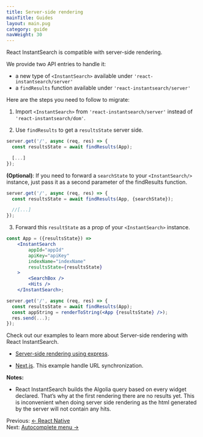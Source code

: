 ```yaml
---
title: Server-side rendering
mainTitle: Guides
layout: main.pug
category: guide
navWeight: 30
---
```


React InstantSearch is compatible with server-side rendering. 

We provide two API entries to handle it: 

* a new type of `<InstantSearch>` available under `'react-instantsearch/server'`
* a `findResults` function available under `'react-instantsearch/server'`

Here are the steps you need to follow to migrate:

1. Import `<InstantSearch>` from `'react-instantsearch/server'` instead of `'react-instantsearch/dom'`. 

2. Use `findResults` to get a `resultsState` server side. 

```jsx
server.get('/', async (req, res) => {
  const resultsState = await findResults(App);

  [...]
});
```

**(Optional)**: If you need to forward a `searchState` to your `<InstantSearch/>` instance, just pass it as a second parameter of the findResults function. 

```jsx
server.get('/', async (req, res) => {
  const resultsState = await findResults(App, {searchState});

  //[...]
});
```

3. Forward this `resultState` as a prop of your `<InstantSearch>` instance. 

```jsx
const App = ({resultsState}) => 
    <InstantSearch
        appId="appId"
        apiKey="apiKey"
        indexName="indexName"
        resultsState={resultsState}
    >
        <SearchBox />
        <Hits />
    </InstantSearch>;

server.get('/', async (req, res) => {
  const resultsState = await findResults(App);
  const appString = renderToString(<App {resultsState} />);
  res.send(...);
});
```

Check out our examples to learn more about Server-side rendering with React InstantSearch. 

* [Server-side rendering using express](https://github.com/algolia/react-instantsearch/tree/master/packages/react-instantsearch/examples/server-side-rendering).  

* [Next.js](https://github.com/algolia/react-instantsearch/tree/master/packages/react-instantsearch/examples/next-app). This example handle URL synchronization.  

**Notes:**

* React InstantSearch builds the Algolia query based on every widget declared. That’s why at the first rendering there are no results yet. This is inconvenient when doing server side rendering as the html generated by the server will not contain any hits.

<div class="guide-nav">
    <div class="guide-nav-left">
        Previous: <a href="guide/React_native.html">← React Native</a>
    </div>
    <div class="guide-nav-right">
            Next: <a href="guide//Autocomplete_menu.html">Autocomplete menu →</a>
    </div>
</div>